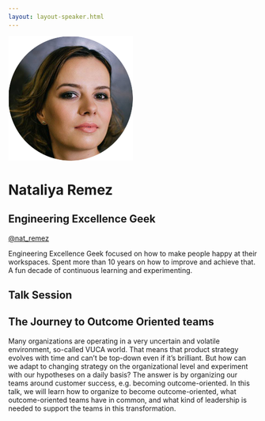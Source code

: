 ```yaml
---
layout: layout-speaker.html
---
```

<div class="container section featured-speaker">
  <div class="row">
    <div class="col-xs-12 col-sm-2 img-container">
      <img class="speaker-page-img" src="../img/speakers/Nataliya-Remez-ON.png">
    </div>
    <div class="col-xs-12 col-sm-10 copy-container">
        <h1 class="speaker-header">Nataliya Remez</h1>
        <h2 class="speaker-subtitle">Engineering Excellence Geek</h2>
        <p class="copy"><a class="speaker-handle" href="https://twitter.com/nat_remez" target="_blank">@nat_remez</a></p>
        <p class="copy">Engineering Excellence Geek focused on how to make people happy at their workspaces. Spent more than 10 years on how to improve and achieve that. A fun decade of continuous learning and experimenting.</p>
        <h2 class="speaker-subheader">Talk Session</h2>
        <h2 class="speaker-subheader gold">The Journey to Outcome Oriented teams</h2>
        <p class="copy">Many organizations are operating in a very uncertain and volatile environment, so-called VUCA world. That means that product strategy evolves with time and can’t be top-down even if it’s brilliant. But how can we adapt to changing strategy on the organizational level and experiment with our hypotheses on a daily basis? The answer is by organizing our teams around customer success, e.g. becoming outcome-oriented. In this talk, we will learn how to organize to become outcome-oriented, what outcome-oriented teams have in common, and what kind of leadership is needed to support the teams in this transformation.</p>
    </div>
  </div>
</div>